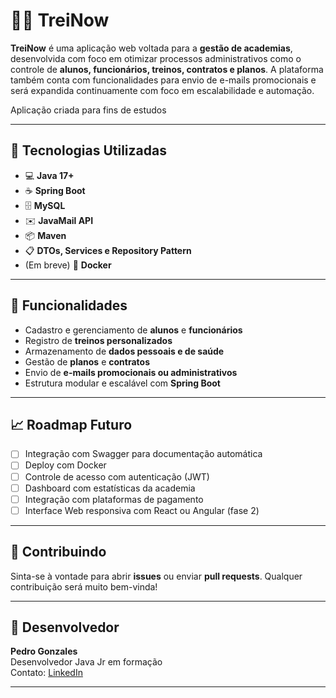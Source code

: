 # 🏋️‍♂️ TreiNow

**TreiNow** é uma aplicação web voltada para a **gestão de academias**, desenvolvida com foco em otimizar processos administrativos como o controle de **alunos, funcionários, treinos, contratos e planos**. A plataforma também conta com funcionalidades para envio de e-mails promocionais e será expandida continuamente com foco em escalabilidade e automação.

Aplicação criada para fins de estudos

---

## 🚀 Tecnologias Utilizadas

- 💻 **Java 17+**
- ☕ **Spring Boot**
- 🗄️ **MySQL**
- ✉️ **JavaMail API**
- 📦 **Maven**
- 📋 **DTOs, Services e Repository Pattern**
- (Em breve) 🐳 **Docker**

---

## 🎯 Funcionalidades

- Cadastro e gerenciamento de **alunos** e **funcionários**
- Registro de **treinos personalizados**
- Armazenamento de **dados pessoais e de saúde**
- Gestão de **planos** e **contratos**
- Envio de **e-mails promocionais ou administrativos**
- Estrutura modular e escalável com **Spring Boot**

---

## 📈 Roadmap Futuro

- [ ] Integração com Swagger para documentação automática
- [ ] Deploy com Docker
- [ ] Controle de acesso com autenticação (JWT)
- [ ] Dashboard com estatísticas da academia
- [ ] Integração com plataformas de pagamento
- [ ] Interface Web responsiva com React ou Angular (fase 2)

---

## 🤝 Contribuindo

Sinta-se à vontade para abrir **issues** ou enviar **pull requests**. Qualquer contribuição será muito bem-vinda!

---

## 👤 Desenvolvedor

**Pedro Gonzales**  
Desenvolvedor Java Jr em formação  
Contato: [LinkedIn](https://www.linkedin.com/in/pedro-gonzales-667a4a173)

---
